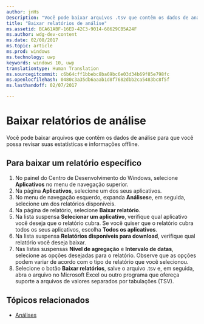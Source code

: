 ```yaml
---
author: jnHs
Description: "Você pode baixar arquivos .tsv que contêm os dados de análise para que possa revisar suas estatísticas e informações offline."
title: "Baixar relatórios de análise"
ms.assetid: BCA61ABF-16ED-42C3-9014-68629CB5A24F
ms.author: wdg-dev-content
ms.date: 02/08/2017
ms.topic: article
ms.prod: windows
ms.technology: uwp
keywords: windows 10, uwp
translationtype: Human Translation
ms.sourcegitcommit: c6b64cff1bbebc8ba69bc6e03d34b69f85e798fc
ms.openlocfilehash: 0480c3a35db6aaab1d8f7682dbb2ca5483bc8f5f
ms.lasthandoff: 02/07/2017

---
```


# <a name="download-analytics-reports"></a>Baixar relatórios de análise


Você pode baixar arquivos que contêm os dados de análise para que você possa revisar suas estatísticas e informações offline.

## <a name="to-download-a-specific-report"></a>Para baixar um relatório específico

1.  No painel do Centro de Desenvolvimento do Windows, selecione **Aplicativos** no menu de navegação superior.
2.  Na página **Aplicativos**, selecione um dos seus aplicativos.
3.  No menu de navegação esquerdo, expanda **Análises**e, em seguida, selecione um dos relatórios disponíveis.
4.  Na página de relatório, selecione **Baixar relatório**.
5.  Na lista suspensa **Selecionar um aplicativo**, verifique qual aplicativo você deseja que o relatório cubra. Se você quiser que o relatório cubra todos os seus aplicativos, escolha **Todos os aplicativos**.
6.  Na lista suspensa **Relatórios disponíveis para download**, verifique qual relatório você deseja baixar.
7.  Nas listas suspensas **Nível de agregação** e **Intervalo de datas**, selecione as opções desejadas para o relatório. Observe que as opções podem variar de acordo com o tipo de relatório que você selecionou.
8.  Selecione o botão **Baixar relatórios**, salve o arquivo .tsv e, em seguida, abra o arquivo no Microsoft Excel ou outro programa que ofereça suporte a arquivos de valores separados por tabulações (TSV).

## <a name="related-topics"></a>Tópicos relacionados
- [Análises](analytics.md)

